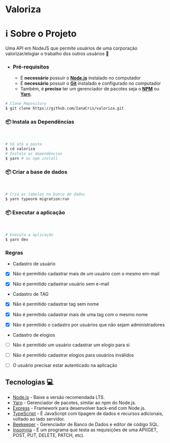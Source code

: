 # Valoriza

<h1 name="sobre">ℹ Sobre o Projeto</h1>
Uma API em NodeJS que permite usuários de uma corporação valorizar/elogiar o trabalho dos outros usuários 🎯

- ### **Pré-requisitos**

  - É **necessário** possuir o **[Node.js](https://nodejs.org/en/)** instalado no computador
  - É **necessário** possuir o **[Git](https://git-scm.com/)** instalado e configurado no computador
  - Também, é **preciso** ter um gerenciador de pacotes seja o **[NPM](https://www.npmjs.com/)** ou **[Yarn](https://yarnpkg.com/)**.

```bash
# Clone Repository
$ git clone https://github.com/IanaCris/valoriza.git
```

<h3 name='api'>📦 Instala as Dependências</h3><br>

```bash
# Vá até a pasta
$ cd valoriza
# Instale as dependências
$ yarn # ou npm install
```
<h3 name='api'>📦 Criar a base de dados</h3><br>

```bash
# Cria as tabelas no banco de dados
$ yarn typeorm migration:run
```

<h3 name='api'>📦 Executar a aplicação</h3><br>

```bash
# Executa a aplicação
$ yarn dev
```

### Regras

- Cadastro de usuário

- [x] Não é permitido cadastrar mais de um usuário com o mesmo em-mail

- [x] Não é permitido cadastrar usuário sem e-mail

- Cadastro de TAG

- [x] Não é permitido cadastrar tag sem nome

- [x] Não é permitido cadastrar mais de uma tag com o mesmo nome

- [x] Não é permitido o cadastro por usuários que não sejam administradores

- Cadastro de elogios

- [ ] Não é permitido um usuário cadastrar um elogio para si

- [ ] Não é permitido cadastrar elogios para usuários inválidos

- [ ] O usuário precisar estar autenticado na aplicação
   
## Tecnologias 💻
* [Node.js](https://nodejs.org/en/) - Baixe a versão recomendada LTS.
* [Yarn](https://classic.yarnpkg.com/en/docs/install/#windows-stable) - Gerenciador de pacotes, similar ao npm do Node.js.
* [Express](https://expressjs.com/pt-br/) - Framework para desenvolver back-end com Node.js.
* [TypeScript](https://www.typescriptlang.org/) - É JavaScript com tipagem de dados e recursos adicionais, voltado ao lado servidor.
* [Beekeeper](https://www.beekeeperstudio.io/) - Gerenciador de Banco de Dados e editor de código SQL.
* [Insomnia](https://insomnia.rest/) - É um programa que testa as requisições de uma API(GET, POST, PUT, DELETE, PATCH, etc).
